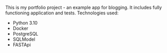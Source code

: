 This is my portfolio project - an example app for blogging. It includes fully functioning application and tests.
Technologies used:
- Python 3.10
- Docker
- PostgreSQL
- SQLModel
- FASTApi
